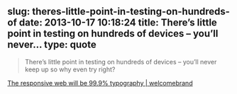 slug: theres-little-point-in-testing-on-hundreds-of
date: 2013-10-17 10:18:24
title: There’s little point in testing on hundreds of devices – you’ll never...
type: quote
---

> There’s little point in testing on hundreds of devices – you’ll never keep up so why even try right?

[The responsive web will be 99.9% typography | welcomebrand](http://www.welcomebrand.co.uk/thoughts/the-responsive-web-will-be-99-9-typography/)
